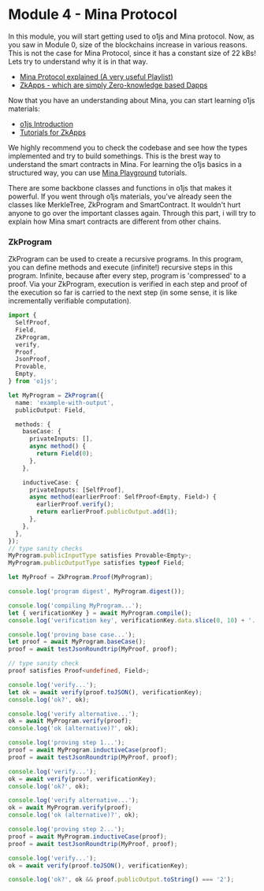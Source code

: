 # Module 4 - Mina Protocol 

 In this module, you will start getting used to o1js and Mina protocol. Now, as you saw in Module 0, size of the blockchains increase in various reasons. This is not the case for Mina Protocol, since it has a constant size of 22 kBs! Lets try to understand why it is in that way.

-  [Mina Protocol explained (A very useful Playlist)](https://www.youtube.com/watch?v=GvwYJDzzI-g&list=PLItixFkgfjYFfKnYicUqYrsSCIU1SgD4L&index=1)
-  [ZkApps - which are simply Zero-knowledge based Dapps](https://docs.minaprotocol.com/zkapps)

  
Now that you have an understanding about Mina, you can start learning o1js materials: 
-  [o1js Introduction](https://docs.minaprotocol.com/zkapps/o1js)
-  [Tutorials for ZkApps](https://docs.minaprotocol.com/zkapps/tutorials)

We highly recommend you to check the codebase and see how the types implemented and try to build somethings. This is the brest way to understand the smart contracts in Mina. For learning the o1js basics in a structured way, you can use [Mina Playground](https://www.minaplayground.com/) tutorials.

There are some backbone classes and functions in o1js that makes it powerful. If you went through o1js materials, you've already seen the classes like MerkleTree, ZkProgram and SmartContract. It wouldn't hurt anyone to go over the important classes again. Through this part, i will try to explain how Mina smart contracts are different from other chains.


### ZkProgram

ZkProgram can be used to create a recursive programs. In this program, you can define methods and execute (infinite!) recursive steps in this program. Infinite, because after every step, program is 'compressed' to a proof. Via your ZkProgram, execution is verified in each step and proof of the execution so far is carried to the next step (in some sense, it is like incrementally verifiable computation).

```typescript
import {
  SelfProof,
  Field,
  ZkProgram,
  verify,
  Proof,
  JsonProof,
  Provable,
  Empty,
} from 'o1js';

let MyProgram = ZkProgram({
  name: 'example-with-output',
  publicOutput: Field,

  methods: {
    baseCase: {
      privateInputs: [],
      async method() {
        return Field(0);
      },
    },

    inductiveCase: {
      privateInputs: [SelfProof],
      async method(earlierProof: SelfProof<Empty, Field>) {
        earlierProof.verify();
        return earlierProof.publicOutput.add(1);
      },
    },
  },
});
// type sanity checks
MyProgram.publicInputType satisfies Provable<Empty>;
MyProgram.publicOutputType satisfies typeof Field;

let MyProof = ZkProgram.Proof(MyProgram);

console.log('program digest', MyProgram.digest());

console.log('compiling MyProgram...');
let { verificationKey } = await MyProgram.compile();
console.log('verification key', verificationKey.data.slice(0, 10) + '..');

console.log('proving base case...');
let proof = await MyProgram.baseCase();
proof = await testJsonRoundtrip(MyProof, proof);

// type sanity check
proof satisfies Proof<undefined, Field>;

console.log('verify...');
let ok = await verify(proof.toJSON(), verificationKey);
console.log('ok?', ok);

console.log('verify alternative...');
ok = await MyProgram.verify(proof);
console.log('ok (alternative)?', ok);

console.log('proving step 1...');
proof = await MyProgram.inductiveCase(proof);
proof = await testJsonRoundtrip(MyProof, proof);

console.log('verify...');
ok = await verify(proof, verificationKey);
console.log('ok?', ok);

console.log('verify alternative...');
ok = await MyProgram.verify(proof);
console.log('ok (alternative)?', ok);

console.log('proving step 2...');
proof = await MyProgram.inductiveCase(proof);
proof = await testJsonRoundtrip(MyProof, proof);

console.log('verify...');
ok = await verify(proof.toJSON(), verificationKey);

console.log('ok?', ok && proof.publicOutput.toString() === '2');

```
